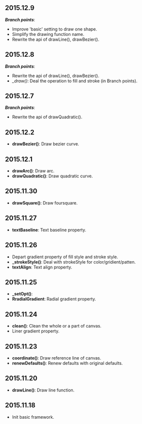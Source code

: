 ## 2015.12.9
__*Branch points*__:
- Improve 'basic' setting to draw one shape.
- Simplify the drawing function name.
- Rewrite the api of drawLine(), drawBezier().

## 2015.12.8
__*Branch points*__:
- Rewrite the api of drawLine(), drawBezier().
- *_draw()*: Deal the operation to fill and stroke (in Branch points).

## 2015.12.7
__*Branch points*__: 
- Rewrite the api of drawQuadratic().

## 2015.12.2
- **drawBezier()**: Draw bezier curve.

## 2015.12.1
- **drawArc()**: Draw arc.
- **drawQuadratic()**: Draw quadratic curve.

## 2015.11.30
- **drawSquare()**: Draw foursquare.

## 2015.11.27

- **textBaseline**: Text baseline property.

## 2015.11.26

- Depart gradient property of fill style and stroke style.
- **_strokeStyle()**: Deal with strokeStyle for color/gridient/patten.
- **textAlign**: Text align property.

## 2015.11.25

- **_setOpt()**: 
- **RradialGradient**: Radial gradient property.

## 2015.11.24

- **clean()**: Clean the whole or a part of canvas.
- Liner gradient property.

## 2015.11.23

- **coordinate()**: Draw reference line of canvas.	
- **renewDefaults()**: Renew defaults with original defaults.

## 2015.11.20

- **drawLine()**: Draw line function.

## 2015.11.18

- Init basic framework.